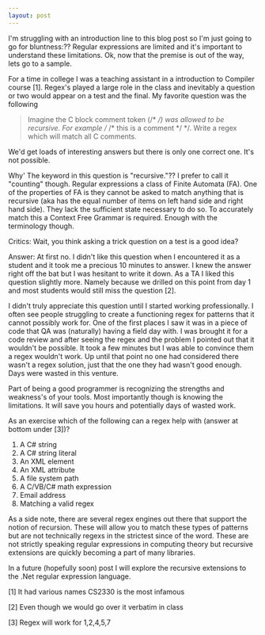 ```yaml
---
layout: post
---
```

I'm struggling with an introduction line to this blog post so I'm just going
to go for bluntness:?? Regular expressions are limited and it's important to
understand these limitations. Ok, now that the premise is out of the way,
lets go to a sample.

For a time in college I was a teaching assistant in a introduction to Compiler
course [1]. Regex's played a large role in the class and inevitably a question
or two would appear on a test and the final. My favorite question was the
following

> Imagine the C block comment token (/* */) was allowed to be recursive. For
example /* /* this is a comment */ */. Write a regex which will match all C
comments.

We'd get loads of interesting answers but there is only one correct one. It's
not possible.

Why' The keyword in this question is "recursive."?? I prefer to call it
"counting" though. Regular expressions a class of Finite Automata (FA). One
of the properties of FA is they cannot be asked to match anything that is
recursive (aka has the equal number of items on left hand side and right hand
side). They lack the sufficient state necessary to do so. To accurately
match this a Context Free Grammar is required. Enough with the terminology
though.

Critics: Wait, you think asking a trick question on a test is a good idea?

Answer: At first no. I didn't like this question when I encountered it as a
student and it took me a precious 10 minutes to answer. I knew the answer
right off the bat but I was hesitant to write it down. As a TA I liked this
question slightly more. Namely because we drilled on this point from day 1
and most students would still miss the question [2].

I didn't truly appreciate this question until I started working
professionally. I often see people struggling to create a functioning regex
for patterns that it cannot possibly work for. One of the first places I saw
it was in a piece of code that QA was (naturally) having a field day with. I
was brought it for a code review and after seeing the regex and the problem I
pointed out that it wouldn't be possible. It took a few minutes but I was
able to convince them a regex wouldn't work. Up until that point no one had
considered there wasn't a regex solution, just that the one they had wasn't
good enough. Days were wasted in this venture.

Part of being a good programmer is recognizing the strengths and weakness's of
your tools. Most importantly though is knowing the limitations. It will save
you hours and potentially days of wasted work.

As an exercise which of the following can a regex help with (answer at bottom
under [3])?

  1. A C# string 
  2. A C# string literal 
  3. An XML element 
  4. An XML attribute 
  5. A file system path 
  6. A C/VB/C# math expression 
  7. Email address 
  8. Matching a valid regex 

As a side note, there are several regex engines out there that support the
notion of recursion. These will allow you to match these types of patterns
but are not technically regexs in the strictest since of the word. These are
not strictly speaking regular expressions in computing theory but recursive
extensions are quickly becoming a part of many libraries.

In a future (hopefully soon) post I will explore the recursive extensions to
the .Net regular expression language.

[1] It had various names CS2330 is the most infamous

[2] Even though we would go over it verbatim in class

[3] Regex will work for 1,2,4,5,7

